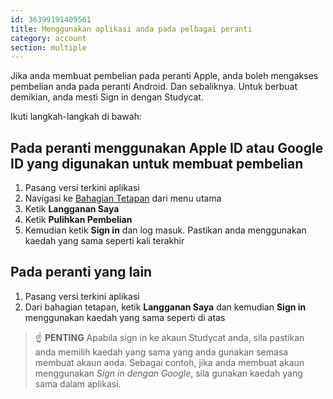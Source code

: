 ```yaml
---
id: 36399191409561
title: Menggunakan aplikasi anda pada pelbagai peranti
category: account
section: multiple
---
```

Jika anda membuat pembelian pada peranti Apple, anda boleh mengakses pembelian anda pada peranti Android. Dan sebaliknya. Untuk berbuat demikian, anda mesti Sign in dengan Studycat.

Ikuti langkah-langkah di bawah:

  
## Pada peranti menggunakan Apple ID atau Google ID yang digunakan untuk membuat pembelian
1. Pasang versi terkini aplikasi  
2. Navigasi ke [Bahagian Tetapan](https://help.studycat.com/hc/en-us/articles/34518228622105) dari menu utama 
3. Ketik **Langganan Saya**  
4. Ketik **Pulihkan Pembelian**  
5. Kemudian ketik **Sign in** dan log masuk. Pastikan anda menggunakan kaedah yang sama seperti kali terakhir

  
## Pada peranti yang lain
1. Pasang versi terkini aplikasi  
2. Dari bahagian tetapan, ketik **Langganan Saya** dan kemudian **Sign in** menggunakan kaedah yang sama seperti di atas  
  
> ☝️ **PENTING**
Apabila sign in ke akaun Studycat anda, sila pastikan anda memilih kaedah yang sama yang anda gunakan semasa membuat akaun anda. Sebagai contoh, jika anda membuat akaun menggunakan _Sign in dengan Google_, sila gunakan kaedah yang sama dalam aplikasi.